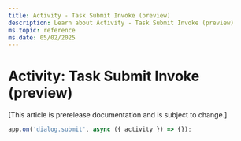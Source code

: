 ```yaml
---
title: Activity - Task Submit Invoke (preview)
description: Learn about Activity - Task Submit Invoke (preview)
ms.topic: reference
ms.date: 05/02/2025
---
```


# Activity: Task Submit Invoke (preview)

[This article is prerelease documentation and is subject to change.]

```typescript
app.on('dialog.submit', async ({ activity }) => {});
```